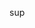 sup

<code style="display: hidden">
<a href="https://triangletoot.party/@eric" rel="me"></a>
</code>
